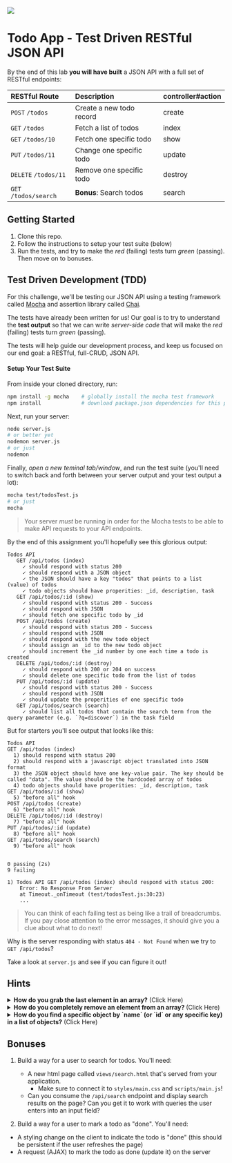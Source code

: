 <!--
Market: SF
-->

![](https://ga-dash.s3.amazonaws.com/production/assets/logo-9f88ae6c9c3871690e33280fcf557f33.png)

# Todo App - Test Driven RESTful JSON API

By the end of this lab **you will have built** a JSON API with a full set of RESTful endpoints:

| RESTful Route             | Description                         | controller#action |
| :------------------------ | :---------------------------------- | :--------- |
| `POST`   `/todos`         | Create a new todo record | create |
| `GET`    `/todos`         | Fetch a list of todos     | index |
| `GET`    `/todos/10`      | Fetch one specific todo      | show |
| `PUT`    `/todos/11`      | Change one specific todo   | update |
| `DELETE` `/todos/11`      | Remove one specific todo  | destroy |
| `GET`    `/todos/search`  | **Bonus**: Search todos  | search |

## Getting Started

1. Clone this repo.
2. Follow the instructions to setup your test suite (below)
3. Run the tests, and try to make the _red_ (failing) tests turn _green_ (passing). Then move on to bonuses.

## Test Driven Development (TDD)
For this challenge, we'll be testing our JSON API using a testing framework called [Mocha](http://mochajs.org/) and assertion library called [Chai](http://chaijs.com/).

The tests have already been written for us! Our goal is to try to understand the **test output** so that we can write _server-side code_ that will make the *red* (failing) tests turn *green* (passing).

The tests will help guide our development process, and keep us focused on our end goal: a RESTful, full-CRUD, JSON API.

#### Setup Your Test Suite
From inside your cloned directory, run:

``` bash
npm install -g mocha    # globally install the mocha test framework
npm install             # download package.json dependencies for this project
```

Next, run your server:
``` bash
node server.js
# or better yet
nodemon server.js
# or just
nodemon
```

Finally, _open a new teminal tab/window_, and run the test suite (you'll need to switch back and forth between your server output and your test output a lot):
``` bash
mocha test/todosTest.js
# or just
mocha
```

> Your server _must_ be running in order for the Mocha tests to be able to make API requests to your API endpoints.

By the end of this assignment you'll hopefully see this glorious output:

    Todos API
       GET /api/todos (index)
         ✓ should respond with status 200
         ✓ should respond with a JSON object
         ✓ the JSON should have a key "todos" that points to a list (value) of todos
         ✓ todo objects should have properities: _id, description, task
       GET /api/todos/:id (show)
         ✓ should respond with status 200 - Success
         ✓ should respond with JSON
         ✓ should fetch one specific todo by _id
       POST /api/todos (create)
         ✓ should respond with status 200 - Success
         ✓ should respond with JSON
         ✓ should respond with the new todo object
         ✓ should assign an _id to the new todo object
         ✓ should increment the _id number by one each time a todo is created
       DELETE /api/todos/:id (destroy)
         ✓ should respond with 200 or 204 on success
         ✓ should delete one specific todo from the list of todos
       PUT /api/todos/:id (update)
         ✓ should respond with status 200 - Success
         ✓ should respond with JSON
         ✓ should update the properities of one specific todo
       GET /api/todos/search (search)
         ✓ should list all todos that contain the search term from the query parameter (e.g. `?q=discover`) in the task field

But for starters you'll see output that looks like this:

    
    Todos API
    GET /api/todos (index)
      1) should respond with status 200
      2) should respond with a javascript object translated into JSON format
      3) the JSON object should have one key-value pair. The key should be called "data". The value should be the hardcoded array of todos
      4) todo objects should have properities: _id, description, task
    GET /api/todos/:id (show)
      5) "before all" hook
    POST /api/todos (create)
      6) "before all" hook
    DELETE /api/todos/:id (destroy)
      7) "before all" hook
    PUT /api/todos/:id (update)
      8) "before all" hook
    GET /api/todos/search (search)
      9) "before all" hook


    0 passing (2s)
    9 failing

    1) Todos API GET /api/todos (index) should respond with status 200:
        Error: No Response From Server
        at Timeout._onTimeout (test/todosTest.js:30:23)
        ...
    



> You can think of each failing test as being like a trail of breadcrumbs. If you pay close attention to the error messages, it should give you a clue about what to do next!

Why is the server responding with status `404 - Not Found` when we try to `GET /api/todos`?

Take a look at `server.js` and see if you can figure it out!

## Hints

<details>
<summary> <strong>How do you grab the last element in an array?</strong> (Click Here)</summary>
<br>

```js
var fruits = [{name: "apricot"}, {name: "mango"}, {name: "kiwi"}];
var last = fruits[fruits.length-1];
```

</details>

<details>
<summary> <strong> How do you completely remove an element from an array? </strong> (Click Here)</summary>
<br>

```js
var fruits = [{name: "apricot"}, {name: "mango"}, {name: "kiwi"}];
var apricot_index = 0;
fruits.splice(apricot_index, 1); // remove 1 element (the apricot), starting at a given index (`0`)
fruits; //=> [{name: "mango"}, {name: "kiwi"}]
```

</details>

<details>
<summary><strong>How do you find a specific object by `name` (or `id` or any specific key) in a list of objects?</strong> (Click Here)</summary>
<br>

```js
var fruits = [{name: "apricot"}, {name: "mango"}, {name: "kiwi"}];

// ok (hand-built for loop)
var result;
for(var i=0; i<fruits.length-1; i++)
    if (fruits[i].name === "mango"){
        result = fruits[i];
        break;
    }
});

// good
var resultArr = fruits.filter(function(f){
    return f.name === "mango";
})
var result = resultArr[0];

// best (new in ES6)
var result = fruits.find(function(f){
    return f.name === "mango";
});
```

</details>

## Bonuses
1. Build a way for a user to search for todos. You'll need:
    * A new html page called `views/search.html` that's served from your application.
        * Make sure to connect it to `styles/main.css` and `scripts/main.js`!
    * Can you consume the `/api/search` endpoint and display search results on the page? Can you get it to work with queries the user enters into an input field?

2. Build a way for a user to mark a todo as "done". You'll need:
  * A styling change on the client to indicate the todo is "done" (this should be persistent if the user refreshes the page)
  * A request (AJAX) to mark the todo as done (update it) on the server
